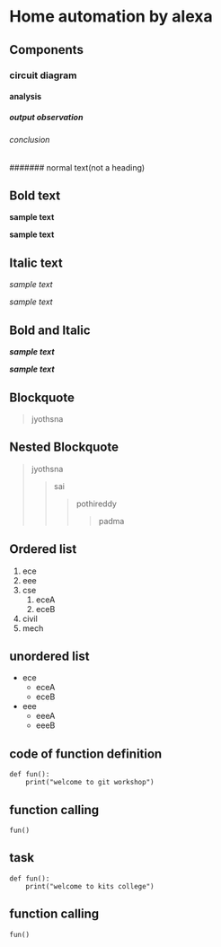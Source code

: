 # Home automation by alexa
## Components
### circuit diagram
#### analysis
##### output observation
###### conclusion
####### normal text(not a heading)
## Bold text
**sample text**

__sample text__
## Italic text
*sample text*

_sample text_
## Bold and Italic
**_sample text_**

__*sample text*__
## Blockquote
> jyothsna
## Nested Blockquote
> jyothsna
>> sai
>>> pothireddy
>>>> padma
## Ordered list
1. ece
2. eee
3. cse
    1. eceA
    2. eceB
4. civil
5. mech
## unordered list
- ece
    * eceA
    * eceB
- eee
    + eeeA
    + eeeB
## code of function definition
```
def fun():
    print("welcome to git workshop")   
```
## function calling
`
fun()
`
## task
```
def fun():
    print("welcome to kits college")
```
## function calling
`
fun()
`
